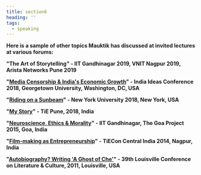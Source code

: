 ```yaml
---
title: section6
heading: ''
tags:
  - speaking
---
```

**Here is a sample of other topics Mauktik has discussed at invited lectures at various forums:**

**"The Art of Storytelling" - IIT Gandhinagar 2019, VNIT Nagpur 2019, Arista Networks Pune 2019**

**"**[**Media Censorship & India's Economic Growth**](https://india.georgetown.edu/events/film-screening-riding-on-a-sunbeam)**" - India Ideas Conference 2018, Georgetown University, Washington, DC, USA**

**"**[**Riding on a Sunbeam**](https://southasianyu.org/event/riding-sunbeam-film-screening-discussion-mauktik-kulkarni/)**" - New York University 2018, New York, USA**

**"**[**My Story**](https://hub.tie.org/e/tiepune22ndmarch2018)**" - TiE Pune, 2018, India**

**"**[**Neuroscience, Ethics & Morality**](http://funnel.thegoaproject.com/2015/)**" - IIT Gandhinagar, The Goa Project 2015, Goa, India**

**"**[**Film-making as Entrepreneurship**](http://tiecon2014.doattend.com/)**" - TiECon Central India 2014, Nagpur, India**

**"**[**Autobiography? Writing 'A Ghost of Che'**](http://www.academia.edu/34601867/_Before_the_Rashomon_Effect_Masnata_Francesca_da_Rimini_and_the_Dawn_of_Postmodernism._)**" - 39th Louisville Conference on Literature & Culture, 2011, Louisville, USA**
